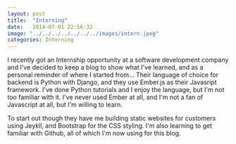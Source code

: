 ```yaml
---
layout: post
title:  "Interning"
date:   2014-07-01 22:56:32
image: "../../../../../../../images/intern.jpeg"
categories: Interning
---
```


I recently got an Internship opportunity at a software development company and I've decided to keep a blog to show what I've learned, and as a personal reminder of where I started from...
Their language of choice for backend is Python with Django, and they use Ember.js as their Javasript framework.
I've done Python tutorials and I enjoy the language, but I'm not too familiar with it.
I've never used Ember at all, and I'm not a fan of Javascript at all, but I'm willing to learn.

To start out though they have me building static websites for customers using Jeykll, and Bootstrap for the CSS styling. I'm also learning to get familiar with Github, all of which I'm now using for this blog.




